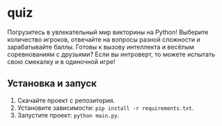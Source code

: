 # quiz

Погрузитесь в увлекательный мир викторины на Python! Выберите количество игроков, отвечайте на вопросы разной сложности и зарабатывайте баллы. Готовы к вызову интеллекта и весёлым соревнованиям с друзьями? Если вы интроверт, то можете испытать свою смекалку и в одиночной игре!

## Установка и запуск

1. Скачайте проект с репозитория.
2. Установите зависимости: `pip install -r requirements.txt`.
3. Запустите проект: `python main.py`.
